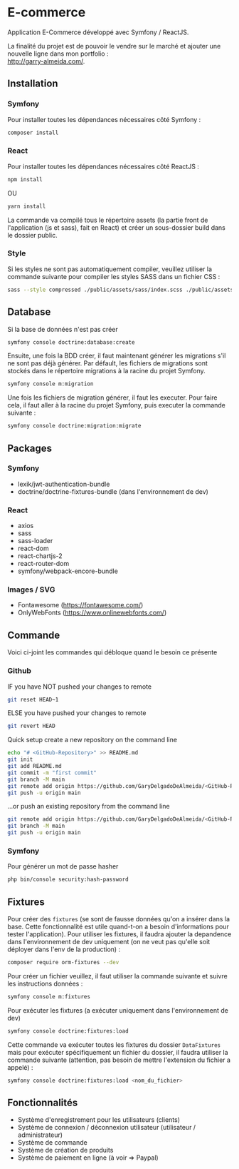 # E-commerce

Application E-Commerce développé avec Symfony / ReactJS.

La finalité du projet est de pouvoir le vendre sur le marché et ajouter une nouvelle ligne dans mon portfolio :<br/><a href="http://garry-almeida.com/" target="_blank">http://garry-almeida.com/</a>.

## Installation

### Symfony

Pour installer toutes les dépendances nécessaires côté Symfony :
```bash
composer install
```

### React

Pour installer toutes les dépendances nécessaires côté ReactJS :
```bash
npm install
```
OU
```bash
yarn install
```

La commande va compilé tous le répertoire assets (la partie front de l'application (js et sass), fait en React) et créer un sous-dossier build dans le dossier public.

### Style

Si les styles ne sont pas automatiquement compiler, veuillez utiliser la commande suivante pour compiler les styles SASS dans un fichier CSS :
```bash
sass --style compressed ./public/assets/sass/index.scss ./public/assets/build/app.css
```

## Database

Si la base de données n'est pas créer
```bash
symfony console doctrine:database:create
```

Ensuite, une fois la BDD créer, il faut maintenant générer les migrations s'il ne sont pas déjà générer. Par défault, les fichiers de migrations sont stockés dans le répertoire migrations à la racine du projet Symfony.
```bash
symfony console m:migration
```

Une fois les fichiers de migration générer, il faut les executer. Pour faire cela, il faut aller à la racine du projet Symfony, puis executer la commande suivante :
```bash
symfony console doctrine:migration:migrate
```

## Packages


### Symfony

- lexik/jwt-authentication-bundle
- doctrine/doctrine-fixtures-bundle (dans l'environnement de dev)

### React

- axios
- sass
- sass-loader
- react-dom
- react-chartjs-2
- react-router-dom
- symfony/webpack-encore-bundle

### Images / SVG

- Fontawesome (<a href="https://fontawesome.com/" target="_blank">https://fontawesome.com/</a>)
- OnlyWebFonts (<a href="https://www.onlinewebfonts.com/" target="_blank">https://www.onlinewebfonts.com/</a>)

## Commande

Voici ci-joint les commandes qui débloque quand le besoin ce présente

### Github

IF you have NOT pushed your changes to remote
```bash
git reset HEAD~1
```

ELSE you have pushed your changes to remote
```bash
git revert HEAD
```

Quick setup create a new repository on the command line
```bash
echo "# <GitHub-Repository>" >> README.md
git init
git add README.md
git commit -m "first commit"
git branch -M main
git remote add origin https://github.com/GaryDelgadoDeAlmeida/<GitHub-Repository>.git
git push -u origin main
```

…or push an existing repository from the command line
```bash
git remote add origin https://github.com/GaryDelgadoDeAlmeida/<GitHub-Repository>.git
git branch -M main
git push -u origin main
```

### Symfony
Pour générer un mot de passe hasher

```bash
php bin/console security:hash-password
```

## Fixtures

Pour créer des `fixtures` (se sont de fausse données qu'on a insérer dans la base. Cette fonctionnalité est utile quand-t-on a besoin d'informations pour tester l'application). Pour utiliser les fixtures, il faudra ajouter la depandence dans l'environnement de dev uniquement (on ne veut pas qu'elle soit déployer dans l'env de la production) :
```bash
composer require orm-fixtures --dev
```

Pour créer un fichier veuillez, il faut utiliser la commande suivante et suivre les instructions données :
```bash
symfony console m:fixtures
```

Pour exécuter les fixtures (a exécuter uniquement dans l'environnement de dev)
```bash
symfony console doctrine:fixtures:load
```

Cette commande va exécuter toutes les fixtures du dossier `DataFixtures` mais pour exécuter spécifiquement un fichier du dossier, il faudra utiliser la commande suivante (attention, pas besoin de mettre l'extension du fichier a appelé) :
```bash
symfony console doctrine:fixtures:load <nom_du_fichier>
```


## Fonctionnalités

- Système d'enregistrement pour les utilisateurs (clients)
- Système de connexion / déconnexion utilisateur (utilisateur / administrateur)
- Système de commande 
- Système de création de produits
- Système de paiement en ligne (à voir => Paypal)